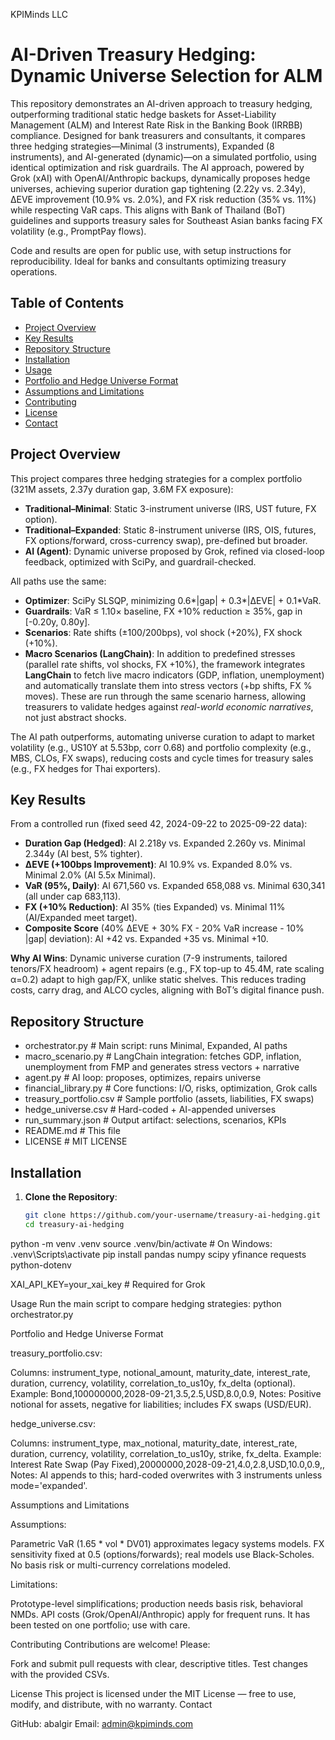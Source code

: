 KPIMinds LLC

# AI-Driven Treasury Hedging: Dynamic Universe Selection for ALM

This repository demonstrates an AI-driven approach to treasury hedging, outperforming traditional static hedge baskets for Asset-Liability Management (ALM) and Interest Rate Risk in the Banking Book (IRRBB) compliance. Designed for bank treasurers and consultants, it compares three hedging strategies—Minimal (3 instruments), Expanded (8 instruments), and AI-generated (dynamic)—on a simulated portfolio, using identical optimization and risk guardrails. The AI approach, powered by Grok (xAI) with OpenAI/Anthropic backups, dynamically proposes hedge universes, achieving superior duration gap tightening (2.22y vs. 2.34y), ΔEVE improvement (10.9% vs. 2.0%), and FX risk reduction (35% vs. 11%) while respecting VaR caps. This aligns with Bank of Thailand (BoT) guidelines and supports treasury sales for Southeast Asian banks facing FX volatility (e.g., PromptPay flows).

Code and results are open for public use, with setup instructions for reproducibility. Ideal for banks and consultants optimizing treasury operations.

## Table of Contents
- [Project Overview](#project-overview)
- [Key Results](#key-results)
- [Repository Structure](#repository-structure)
- [Installation](#installation)
- [Usage](#usage)
- [Portfolio and Hedge Universe Format](#portfolio-and-hedge-universe-format)
- [Assumptions and Limitations](#assumptions-and-limitations)
- [Contributing](#contributing)
- [License](#license)
- [Contact](#contact)

## Project Overview
This project compares three hedging strategies for a complex portfolio (321M assets, 2.37y duration gap, 3.6M FX exposure):
- **Traditional–Minimal**: Static 3-instrument universe (IRS, UST future, FX option).
- **Traditional–Expanded**: Static 8-instrument universe (IRS, OIS, futures, FX options/forward, cross-currency swap), pre-defined but broader.
- **AI (Agent)**: Dynamic universe proposed by Grok, refined via closed-loop feedback, optimized with SciPy, and guardrail-checked.

All paths use the same:
- **Optimizer**: SciPy SLSQP, minimizing 0.6*|gap| + 0.3*|ΔEVE| + 0.1*VaR.
- **Guardrails**: VaR ≤ 1.10× baseline, FX +10% reduction ≥ 35%, gap in [-0.20y, 0.80y].
- **Scenarios**: Rate shifts (±100/200bps), vol shock (+20%), FX shock (+10%).
- **Macro Scenarios (LangChain)**: In addition to predefined stresses (parallel rate shifts, vol shocks, FX +10%), the framework integrates **LangChain** to fetch live macro indicators (GDP, inflation, unemployment) and automatically translate them into stress vectors (+bp shifts, FX % moves). These are run through the same scenario harness, allowing treasurers to validate hedges against *real-world economic narratives*, not just abstract shocks.


The AI path outperforms, automating universe curation to adapt to market volatility (e.g., US10Y at 5.53bp, corr 0.68) and portfolio complexity (e.g., MBS, CLOs, FX swaps), reducing costs and cycle times for treasury sales (e.g., FX hedges for Thai exporters).

## Key Results
From a controlled run (fixed seed 42, 2024-09-22 to 2025-09-22 data):
- **Duration Gap (Hedged)**: AI 2.218y vs. Expanded 2.260y vs. Minimal 2.344y (AI best, 5% tighter).
- **ΔEVE (+100bps Improvement)**: AI 10.9% vs. Expanded 8.0% vs. Minimal 2.0% (AI 5.5x Minimal).
- **VaR (95%, Daily)**: AI 671,560 vs. Expanded 658,088 vs. Minimal 630,341 (all under cap 683,113).
- **FX (+10% Reduction)**: AI 35% (ties Expanded) vs. Minimal 11% (AI/Expanded meet target).
- **Composite Score** (40% ΔEVE + 30% FX - 20% VaR increase - 10% |gap| deviation): AI +42 vs. Expanded +35 vs. Minimal +10.

**Why AI Wins**: Dynamic universe curation (7-9 instruments, tailored tenors/FX headroom) + agent repairs (e.g., FX top-up to 45.4M, rate scaling α=0.2) adapt to high gap/FX, unlike static shelves. This reduces trading costs, carry drag, and ALCO cycles, aligning with BoT’s digital finance push.

## Repository Structure
- orchestrator.py        # Main script: runs Minimal, Expanded, AI paths
- macro_scenario.py      # LangChain integration: fetches GDP, inflation, unemployment from FMP and generates stress vectors + narrative
- agent.py               # AI loop: proposes, optimizes, repairs universe
- financial_library.py   # Core functions: I/O, risks, optimization, Grok calls
- treasury_portfolio.csv # Sample portfolio (assets, liabilities, FX swaps)
- hedge_universe.csv     # Hard-coded + AI-appended universes
- run_summary.json       # Output artifact: selections, scenarios, KPIs
- README.md              # This file
- LICENSE                # MIT LICENSE

## Installation
1. **Clone the Repository**:
   ```bash
   git clone https://github.com/your-username/treasury-ai-hedging.git
   cd treasury-ai-hedging

python -m venv .venv
source .venv/bin/activate  # On Windows: .venv\Scripts\activate
pip install pandas numpy scipy yfinance requests python-dotenv

XAI_API_KEY=your_xai_key  # Required for Grok

Usage
Run the main script to compare hedging strategies:
python orchestrator.py

Portfolio and Hedge Universe Format

treasury_portfolio.csv:

Columns: instrument_type, notional_amount, maturity_date, interest_rate, duration, currency, volatility, correlation_to_us10y, fx_delta (optional).
Example: Bond,100000000,2028-09-21,3.5,2.5,USD,8.0,0.9,
Notes: Positive notional for assets, negative for liabilities; includes FX swaps (USD/EUR).

hedge_universe.csv:

Columns: instrument_type, max_notional, maturity_date, interest_rate, duration, currency, volatility, correlation_to_us10y, strike, fx_delta.
Example: Interest Rate Swap (Pay Fixed),20000000,2028-09-21,4.0,2.8,USD,10.0,0.9,,
Notes: AI appends to this; hard-coded overwrites with 3 instruments unless mode='expanded'.

Assumptions and Limitations

Assumptions:

Parametric VaR (1.65 * vol * DV01) approximates legacy systems models.
FX sensitivity fixed at 0.5 (options/forwards); real models use Black-Scholes.
No basis risk or multi-currency correlations modeled.

Limitations:

Prototype-level simplifications; production needs basis risk, behavioral NMDs.
API costs (Grok/OpenAI/Anthropic) apply for frequent runs.
It has been tested on one portfolio; use with care.


Contributing
Contributions are welcome! Please:

Fork and submit pull requests with clear, descriptive titles.
Test changes with the provided CSVs.

License
This project is licensed under the MIT License — free to use, modify, and distribute, with no warranty.
Contact

GitHub: abalgir
Email: admin@kpiminds.com

